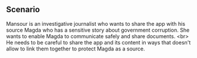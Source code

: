 
## Scenario

Mansour is an investigative journalist who wants to share the app with his source Magda who has a sensitive story about government corruption. She wants to enable Magda to communicate safely and share documents.
&lt;br&gt;
He needs to be careful to share the app and its content in ways that doesn&#39;t allow to link them together to protect Magda as a source.
